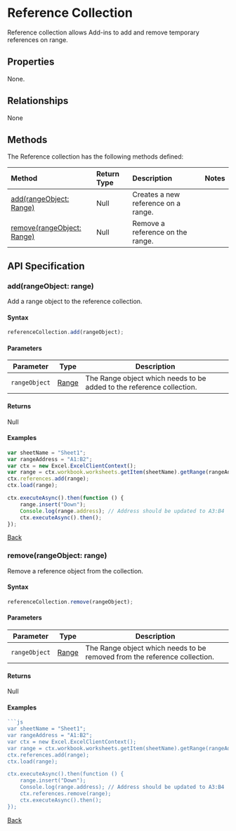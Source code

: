 # Reference Collection
Reference collection allows Add-ins to add and remove temporary references on range.

## Properties
None.

## Relationships

None

## Methods

The Reference collection has the following methods defined:

| Method     | Return Type    |Description|Notes  |
|:-----------------|:--------|:----------|:------|
|[add(rangeObject: Range)](#addrangeobject-range)| Null             |Creates a new reference on a range.  ||
|[remove(rangeObject: Range)](#removerangeobject-range)| Null             |Remove a reference on the range.  ||


## API Specification 

### add(rangeObject: range)
Add a range object to the reference collection. 

#### Syntax
```js
referenceCollection.add(rangeObject);
```

#### Parameters

Parameter       | Type   | Description
--------------- | ------ | ------------
`rangeObject`  | [Range](range.md)| The Range object which needs to be added to the reference collection.

#### Returns
Null

#### Examples

```js
var sheetName = "Sheet1";
var rangeAddress = "A1:B2";
var ctx = new Excel.ExcelClientContext();
var range = ctx.workbook.worksheets.getItem(sheetName).getRange(rangeAddress);
ctx.references.add(range);
ctx.load(range);

ctx.executeAsync().then(function () {
	range.insert("Down");
	Console.log(range.address); // Address should be updated to A3:B4
	ctx.executeAsync().then();
});
```
[Back](#methods)

### remove(rangeObject: range)

Remove a reference object from the collection. 

#### Syntax
```js
referenceCollection.remove(rangeObject);
```

#### Parameters

Parameter       | Type   | Description
--------------- | ------ | ------------
`rangeObject`  | [Range](range.md)| The Range object which needs to be removed from the reference collection.

#### Returns
Null

#### Examples

```js
```js
var sheetName = "Sheet1";
var rangeAddress = "A1:B2";
var ctx = new Excel.ExcelClientContext();
var range = ctx.workbook.worksheets.getItem(sheetName).getRange(rangeAddress);
ctx.references.add(range);
ctx.load(range);

ctx.executeAsync().then(function () {
	range.insert("Down");
	Console.log(range.address); // Address should be updated to A3:B4
	ctx.references.remove(range); 
	ctx.executeAsync().then();
});
```
[Back](#methods)

